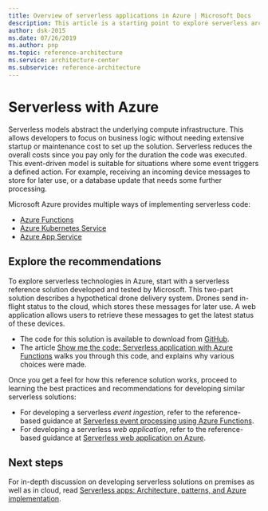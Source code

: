 ```yaml
---
title: Overview of serverless applications in Azure | Microsoft Docs
description: This article is a starting point to explore serverless architectures in Azure. 
author: dsk-2015
ms.date: 07/26/2019
ms.author: pnp
ms.topic: reference-architecture
ms.service: architecture-center
ms.subservice: reference-architecture
---
```


# Serverless with Azure

Serverless models abstract the underlying compute infrastructure. This allows developers to focus on business logic without needing extensive startup or maintenance cost to set up the solution. Serverless reduces the overall costs since you pay only for the duration the code was executed. This event-driven model is suitable for situations where some event triggers a defined action. For example, receiving an incoming device messages to store for later use, or a database update that needs some further processing.

Microsoft Azure provides multiple ways of implementing serverless code:

- [Azure Functions](/azure/azure-functions/)
- [Azure Kubernetes Service](/azure/aks/)
- [Azure App Service](/azure/app-service/)


## Explore the recommendations

To explore serverless technologies in Azure, start with a serverless reference solution developed and tested by Microsoft. This two-part solution describes a hypothetical drone delivery system. Drones send in-flight status to the cloud, which stores these messages for later use. A web application allows users to retrieve these messages to get the latest status of these devices. 

- The code for this solution is available to download from [GitHub](https://github.com/mspnp/serverless-reference-implementation). 
- The article [Show me the code: Serverless application with Azure Functions](index.md) walks you through this code, and explains why various choices were made.  


Once you get a feel for how this reference solution works, proceed to learning the best practices and recommendations for developing similar serverless solutions:

- For developing a serverless *event ingestion*, refer to the reference-based guidance at [Serverless event processing using Azure Functions](/azure/architecture/reference-architectures/serverless/event-processing/).
- For developing a serverless *web application*, refer to the reference-based guidance at [Serverless web application on Azure](/azure/architecture/reference-architectures/serverless/web-app/).
 
 
## Next steps

For in-depth discussion on developing serverless solutions on premises as well as in cloud, read [Serverless apps: Architecture, patterns, and Azure implementation](https://docs.microsoft.com/dotnet/standard/serverless-architecture/).




